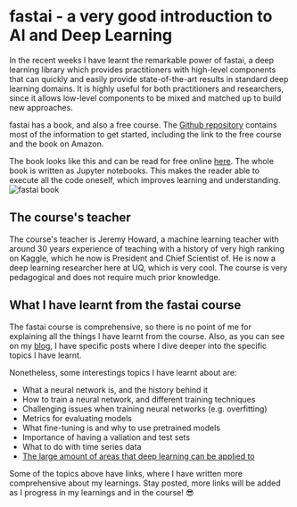 # fastai - a very good introduction to AI and Deep Learning
In the recent weeks I have learnt the remarkable power of fastai, a deep learning library which provides practitioners with high-level components that can quickly and easily provide state-of-the-art results in standard deep learning domains. It is highly useful for both practitioners and researchers, since it allows low-level components to be mixed and matched up to build new approaches.

fastai has a book, and also a free course. The [Github repository](https://github.com/fastai/fastai) contains most of the information to get started, including the link to the free course and the book on Amazon.

The book looks like this and can be read for free online [here](https://github.com/fastai/fastbook). The whole book is written as Jupyter notebooks. This makes the reader able to execute all the code oneself, which improves learning and understanding.
![fastai book](https://course.fast.ai/images/book.png)

## The course's teacher
The course's teacher is Jeremy Howard, a machine learning teacher with around 30 years experience of teaching with a history of very high ranking on Kaggle, which he now is President and Chief Scientist of. He is now a deep learning researcher here at UQ, which is very cool. The course is very pedagogical and does not require much prior knowledge.

## What I have learnt from the fastai course
The fastai course is comprehensive, so there is no point of me for explaining all the things I have learnt from the course. Also, as you can see on my [blog](https://filiporestav.github.io/), I have specific posts where I dive deeper into the specific topics I have learnt.

Nonetheless, some interestings topics I have learnt about are:
* What a neural network is, and the history behind it
* How to train a neural network, and different training techniques
* Challenging issues when training neural networks (e.g. overfitting)
* Metrics for evaluating models
* What fine-tuning is and why to use pretrained models
* Importance of having a valiation and test sets
* What to do with time series data
* [The large amount of areas that deep learning can be applied to](https://filiporestav.github.io/2025/04/06/the-large-amount-of-areas-deep-learning-can-be-applied-to.html)

Some of the topics above have links, where I have written more comprehensive about my learnings. Stay posted, more links will be added as I progress in my learnings and in the course! 😎

